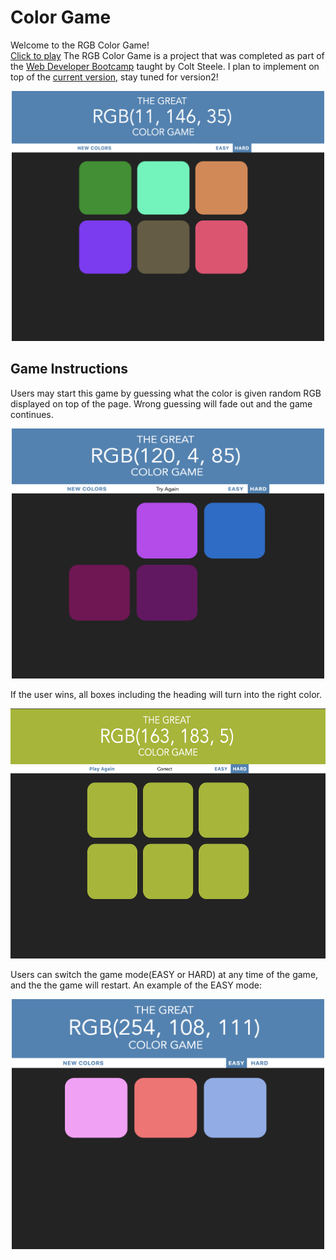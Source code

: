 # Color Game
Welcome to the RGB Color Game!<br/> [Click to play](https://nancyyu17.github.io/colorGame/)
The RGB Color Game is a project that was completed as part of the [Web Developer Bootcamp](https://www.udemy.com/the-web-developer-bootcamp/) taught by Colt Steele. I plan to implement on top of the [current version](https://nancyyu17.github.io/colorGame/), stay tuned for version2!
<p align="center">
<img src="/ColorGame/images/2.png"  width="500" height="400" >
</p>

## Game Instructions
Users may start this game by guessing what the color is given random RGB displayed on top of the page. Wrong guessing will fade out and the game continues.<br/>
<p align="center">
<img src="/ColorGame/images/4.png"  width="500" height="400">
</p>

If the user wins, all boxes including the heading will turn into the right color.<br/>
<p align="center">
<img src="/ColorGame/images/1.png"  width="600" height="400">
</p>

Users can switch the game mode(EASY or HARD) at any time of the game, and the the game will restart. An example of the EASY mode:<br/>
<p align="center">
<img src="/ColorGame/images/3.png"  width="500" height="400">
</p>
